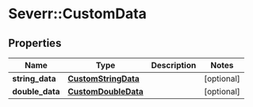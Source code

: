 # Severr::CustomData

## Properties
Name | Type | Description | Notes
------------ | ------------- | ------------- | -------------
**string_data** | [**CustomStringData**](CustomStringData.md) |  | [optional] 
**double_data** | [**CustomDoubleData**](CustomDoubleData.md) |  | [optional] 


